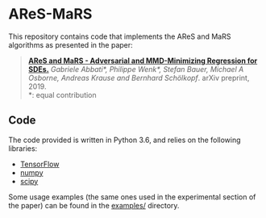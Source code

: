 # AReS-MaRS

This repository contains code that implements the AReS and MaRS algorithms as presented in the paper:

> [**AReS and MaRS - Adversarial and MMD-Minimizing Regression for SDEs.**](https://arxiv.org/abs/1902.08480)
> *Gabriele Abbati\*, Philippe Wenk\*, Stefan Bauer, Michael A Osborne, Andreas Krause and Bernhard Schölkopf*. arXiv preprint, 2019.
> \
> \*: equal contribution

## Code

The code provided is written in Python 3.6, and relies on the following libraries:
* [TensorFlow](https://www.tensorflow.org/)
* [numpy](http://www.numpy.org/)
* [scipy](https://www.scipy.org/)

Some usage examples (the same ones used in the experimental section of the paper) can be found in the
[examples/](aresmars/examples/) directory.
